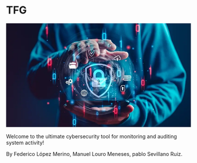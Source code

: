 # TFG

![Logo del proyecto](/Que-es-Ciberseguridad.webp)

Welcome to the ultimate cybersecurity tool for monitoring and auditing system activity!

By Federico López Merino, Manuel Louro Meneses, pablo Sevillano Ruiz.
